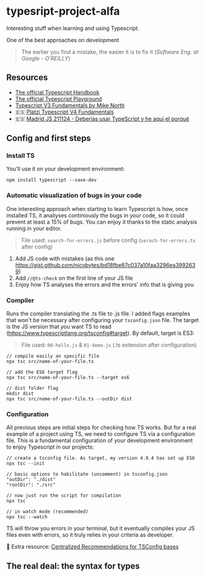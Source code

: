 # typesript-project-alfa
Interesting stuff when learning and using Typescript.

One of the best approaches on development
> The earlier you find a mistake, the easier it is to fix it (_Software Eng. at Google - O'REILLY_)

## Resources
- [The official Typescript Handbook](https://www.typescriptlang.org/docs/handbook/intro.html)
- [The official Typescript Playground](https://www.typescriptlang.org/play)
- [Typescript V3 Fundamentals by Mike North](https://www.typescript-training.com/course/fundamentals-v3)
- 🇪🇸 [Platzi Typescript V4 Fundamentals](https://platzi.com/clases/2878-typescript)
- 🇪🇸 [Madrid JS 211124 - Deberías usar TypeScript y he aquí el porqué](https://www.youtube.com/watch?v=51UpkA36gn0)

## Config and first steps
### Install TS
You'll use it on your development environment:

```
npm install typescript --save-dev
```
### Automatic visualization of bugs in your code
One interesting approach when starting to learn Typescript is how, once installed TS, it analiyses continiously the bugs in your code, so it could prevent at least a 15% of bugs. You can enjoy it thanks to the static analysis running in your editor.

> File used: `search-for-errors.js` before config (`serach-for-errors.ts` after config)

1. Add JS code with mistakes (as this one https://gist.github.com/nicobytes/bd18fbe87c037a10faa3296ea3992639)
2. Add `//@ts-check` on the first line of your JS file
3. Enjoy how TS analyses the errors and the errors' info that is giving you

### Compiler
Runs the compiler translating the .ts file to .js file. 
I added flags examples that won't be necessary after configuring your `tsconfig.json` file.
The target is the JS version that you want TS to read (https://www.typescriptlang.org/tsconfig#target). By default, target is ES3:

> File used: `00-hello.js` & `01-demo.js` (.ts extension after configuration)

```
// compile easily an specific file
npx tsc src/name-of-your-file.ts

// add the ES6 target flag
npx tsc src/name-of-your-file.ts --target es6

// dist folder flag
mkdir dist
npx tsc src/name-of-your-file.ts --outDir dist
```

### Configuration
All previous steps are initial steps for checking how TS works. But for a real example of a project using TS, we need to configure TS via a configuration file. This is a fundamental configuration of your development environment to enjoy Typescript in our projects:

```
// create a tsconfig file. As target, my version 4.9.4 has set up ES6
npx tsc --init

// basic options to habilitate (uncomment) in tsconfig.json
"outDir": "./dist"
"rootDir": "./src"

// now just run the script for compilation
npx tsc

// in watch mode (recommended)
npx tsc --watch
```

TS will throw you errors in your terminal, but it eventually compiles your JS files even with errors, so it truly relies in your criteria as developer.

🧐 Extra resource: [Centralized Recommendations for TSConfig bases](https://github.com/tsconfig/bases#centralized-recommendations-for-tsconfig-bases)


## The real deal: the syntax for types


